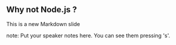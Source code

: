 ##  Why not Node.js ?

This is a new Markdown slide

note:
    Put your speaker notes here.
    You can see them pressing 's'.
